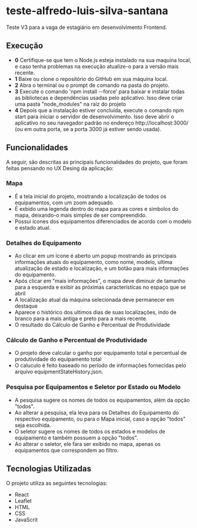 # teste-alfredo-luis-silva-santana
Teste V3 para a vaga de estagiário em desenvolvimento Frontend.
## Execução
* **0** Certifique-se que tem o Node.js esteja instalado na sua maquina local, e caso tenha problemas na execução atualize-o para a versão mais recente.
* **1** Baixe ou clone o repositório do GitHub em sua máquina local.
* **2** Abra o terminal ou o prompt de comando na pasta do projeto.
* **3** Execute o comando 'npm install --force' para baixar e instalar todas as bibliotecas e dependências usadas pelo aplicativo. Isso deve criar uma pasta "node_modules" na raiz do projeto
* **4** Depois que a instalação estiver concluída, execute o comando npm start para iniciar o servidor de desenvolvimento. Isso deve abrir o aplicativo no seu navegador padrão no endereço http://localhost:3000/ (ou em outra porta, se a porta 3000 já estiver sendo usada).

## Funcionalidades
A seguir, são descritas as principais funcionalidades do projeto, que foram feitas pensando no UX Desing da aplicação:
### Mapa
* É a tela inicial do projeto, mostrando a localização de todos os equipamentos, com um zoom adequado.
* É exbido uma legenda dentro do mapa para as cores e símbolos do mapa, deixando-o mais simples de ser compreendido.
* Possui ícones dos equipamentos diferenciados de acordo com o modelo e estado atual.
### Detalhes do Equipamento
* Ao clicar em um ícone é aberto um popup mostrando as principais informações atuais do equipamento, como nome, modelo, ultima atualização de estado e localização, e um botão para mais informações do equipamento.
* Após clicar em "mais informações", o mapa deve diminuir de tamanho para a esquerda e exibir as próximas características no espaço que se abril
* A localização atual da máquina selecionada deve permanecer em destaque
* Aparece o histórico dos ultimos dias de suas localizações, indo de branco para a mais antiga e preto para a mais recente. 
* O resultado do Cálculo de Ganho e Percentual de Produtividade
### Cálculo de Ganho e Percentual de Produtividade
* O projeto deve calcular o ganho por equipamento total e percentual de produtividade do equipamento total
* O caluculo é feito baseado no período de informações fornecidas pelo arquivo equipmentStateHistory.json.
### Pesquisa por Equipamentos e Seletor por Estado ou Modelo
* A pesquisa sugere os nomes de todos os equipamentos, além da opção "todos".
* Ao alterar a pesquisa, ela leva para os Detalhes do Equipamento do respectivo equipamento, ou para o Mapa inicial, caso a opção "todos" seja escolhida.
* O seletor sugere os nomes de todos os estados e modelos de equipamento e também possuem a opção "todos".
* Ao alterar o seletor, ele fara ser exibido no mapa, apenas os equipamentos que correspondem ao filtro.

## Tecnologias Utilizadas
O projeto utiliza as seguintes tecnologias:
* React
* Leaflet
* HTML
* CSS
* JavaScrit
